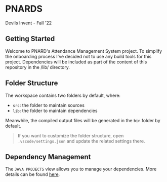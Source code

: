 # PNARDS
Devils Invent - Fall '22

## Getting Started

Welcome to PNARD's Attendance Management System project. To simplify the onboarding process I've decided not to use any build tools for this project.
Dependencies will be included as part of the content of this repository in the /lib/ directory.

## Folder Structure

The workspace contains two folders by default, where:

- `src`: the folder to maintain sources
- `lib`: the folder to maintain dependencies

Meanwhile, the compiled output files will be generated in the `bin` folder by default.

> If you want to customize the folder structure, open `.vscode/settings.json` and update the related settings there.

## Dependency Management

The `JAVA PROJECTS` view allows you to manage your dependencies. More details can be found [here](https://github.com/microsoft/vscode-java-dependency#manage-dependencies).
